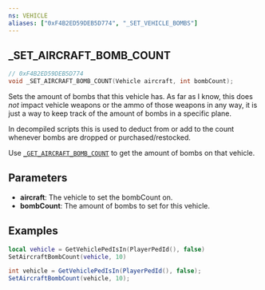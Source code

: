 ```yaml
---
ns: VEHICLE
aliases: ["0xF4B2ED59DEB5D774", "_SET_VEHICLE_BOMBS"]
---
```

## _SET_AIRCRAFT_BOMB_COUNT

```c
// 0xF4B2ED59DEB5D774
void _SET_AIRCRAFT_BOMB_COUNT(Vehicle aircraft, int bombCount);
```

Sets the amount of bombs that this vehicle has. As far as I know, this does _not_ impact vehicle weapons or the ammo of those weapons in any way, it is just a way to keep track of the amount of bombs in a specific plane. 

In decompiled scripts this is used to deduct from or add to the count whenever bombs are dropped or purchased/restocked. 

Use [`_GET_AIRCRAFT_BOMB_COUNT`](#_0xEA12BD130D7569A1) to get the amount of bombs on that vehicle.

## Parameters
* **aircraft**: The vehicle to set the bombCount on.
* **bombCount**: The amount of bombs to set for this vehicle.

## Examples
```lua
local vehicle = GetVehiclePedIsIn(PlayerPedId(), false)
SetAircraftBombCount(vehicle, 10)
```

```cs
int vehicle = GetVehiclePedIsIn(PlayerPedId(), false);
SetAircraftBombCount(vehicle, 10);
```